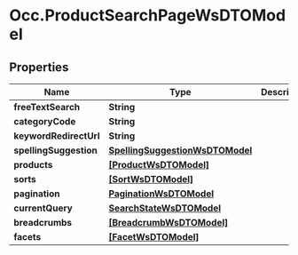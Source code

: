 # Occ.ProductSearchPageWsDTOModel

## Properties
Name | Type | Description | Notes
------------ | ------------- | ------------- | -------------
**freeTextSearch** | **String** |  | [optional] 
**categoryCode** | **String** |  | [optional] 
**keywordRedirectUrl** | **String** |  | [optional] 
**spellingSuggestion** | [**SpellingSuggestionWsDTOModel**](SpellingSuggestionWsDTOModel.md) |  | [optional] 
**products** | [**[ProductWsDTOModel]**](ProductWsDTOModel.md) |  | [optional] 
**sorts** | [**[SortWsDTOModel]**](SortWsDTOModel.md) |  | [optional] 
**pagination** | [**PaginationWsDTOModel**](PaginationWsDTOModel.md) |  | [optional] 
**currentQuery** | [**SearchStateWsDTOModel**](SearchStateWsDTOModel.md) |  | [optional] 
**breadcrumbs** | [**[BreadcrumbWsDTOModel]**](BreadcrumbWsDTOModel.md) |  | [optional] 
**facets** | [**[FacetWsDTOModel]**](FacetWsDTOModel.md) |  | [optional] 


